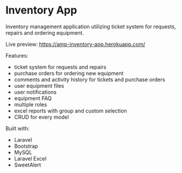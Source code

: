 <h1>Inventory App</h1>

Inventory management application utilizing ticket system for requests, repairs and ordering equipment.

Live preview: https://amp-inventory-app.herokuapp.com/

Features:
- ticket system for requests and repairs
- purchase orders for ordering new equipment
- comments and activity history for tickets and purchase orders
- user equipment files
- user notifications
- equipment FAQ
- multiple roles
- excel reports with group and custom selection
- CRUD for every model

Built with:
- Laravel
- Bootstrap
- MySQL
- Laravel Excel
- SweetAlert
